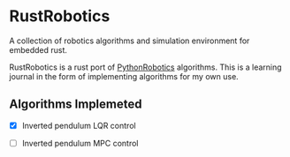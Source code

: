 # RustRobotics
A collection of robotics algorithms and simulation environment for embedded rust.

RustRobotics is a rust port of [PythonRobotics](https://github.com/AtsushiSakai/PythonRobotics) algorithms. This is a learning journal in the form of implementing
algorithms for my own use. 

## Algorithms Implemeted
- [x] Inverted pendulum LQR control
- [ ] Inverted pendulum MPC control



